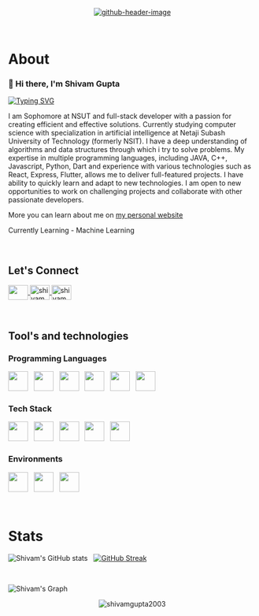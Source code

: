 <p align="center">
<a href="https://shivamgupta2003.netlify.app/"><img src="https://i.ibb.co/VjGYB4g/github-header-image.png" alt="github-header-image" border="0" ></a>
</p>

&nbsp; 
# About

<h3>👋 Hi there, I'm Shivam Gupta  </h3>

[![Typing SVG](https://readme-typing-svg.demolab.com/?lines=Full+Stack+Web+Developer;Competitive+Programmer)](https://git.io/typing-svg)


<p>
I am Sophomore at NSUT and full-stack developer with a passion for creating efficient and effective solutions. Currently studying computer science with specialization in artificial intelligence at Netaji Subash University of Technology (formerly NSIT). I have a deep understanding of algorithms and data structures through which i try to solve problems. My expertise in multiple programming languages, including JAVA, C++, Javascript, Python, Dart and experience with various technologies such as React, Express, Flutter, allows me to deliver full-featured projects. I have ability to quickly learn and adapt to new technologies. I am open to new opportunities to work on challenging projects and collaborate with other passionate developers.
</p>


More you can learn about me on [my personal website](https://shivamgupta2003.netlify.app/)

Currently Learning - Machine Learning

&nbsp;
## Let's Connect

<p align="left">
  
<a href="https://www.linkedin.com/in/shivamgupta2003/" target="blank">
  <img 
       align="center" 
       src="https://raw.githubusercontent.com/rahuldkjain/github-profile-readme-generator/master/src/images/icons/Social/linked-in-alt.svg" 
       height="30"
       width="40" 
   />
</a> 
  
<a href="https://www.instagram.com/shivamm._.gupta._/" target="blank">
  <img
       align="center" 
       src="https://raw.githubusercontent.com/rahuldkjain/github-profile-readme-generator/master/src/images/icons/Social/instagram.svg" 
       alt="shivamgupta302003" 
       height="30"
       width="40" 
     />
</a> 
  
<a href="https://leetcode.com/shivam_gupta2604/" target="blank">
  <img 
     align="center" 
     src="https://raw.githubusercontent.com/rahuldkjain/github-profile-readme-generator/master/src/images/icons/Social/leet-code.svg" 
     alt="shivamgupta2003" 
     height="30" 
     width="40" 
   />
</a>

</p>


&nbsp;
## Tool's and technologies

### Programming Languages

  <img src="https://cdn.jsdelivr.net/gh/devicons/devicon/icons/c/c-original.svg" height="40" width="40"/> &nbsp;
  <img src="https://cdn.jsdelivr.net/gh/devicons/devicon/icons/cplusplus/cplusplus-original.svg"  height="40" width="40"/> &nbsp;
  <img src="https://cdn.jsdelivr.net/gh/devicons/devicon/icons/java/java-original.svg" height="40" width="40"/> &nbsp;
  <img src="https://cdn.jsdelivr.net/gh/devicons/devicon/icons/javascript/javascript-original.svg" height="40" width="40"/> &nbsp;
  <img src="https://cdn.jsdelivr.net/gh/devicons/devicon/icons/python/python-original.svg" height="40" width="40"/> &nbsp;
  <img src="https://cdn.jsdelivr.net/gh/devicons/devicon/icons/php/php-original.svg" height="40" width="40"/> &nbsp;
          
  
  
### Tech Stack

  <img src="https://cdn.jsdelivr.net/gh/devicons/devicon/icons/mongodb/mongodb-original-wordmark.svg" height="40" width="40"/> &nbsp;
  <img src="https://cdn.jsdelivr.net/gh/devicons/devicon/icons/express/express-original.svg" height="40" width="40"/> &nbsp;
  <img src="https://cdn.jsdelivr.net/gh/devicons/devicon/icons/react/react-original-wordmark.svg" height="40" width="40"/> &nbsp;
  <img src="https://cdn.jsdelivr.net/gh/devicons/devicon/icons/nodejs/nodejs-original-wordmark.svg" height="40" width="40"/> &nbsp;
  <img src="https://cdn.jsdelivr.net/gh/devicons/devicon/icons/redux/redux-original.svg" height="40" width="40"/> &nbsp;
          
  
### Environments
  
  <img src="https://cdn.jsdelivr.net/gh/devicons/devicon/icons/vscode/vscode-original.svg" height="40" width="40"/> &nbsp;
  <img src="https://cdn.jsdelivr.net/gh/devicons/devicon/icons/npm/npm-original-wordmark.svg" height="40" width="40"/> &nbsp;
  <img src="https://cdn.jsdelivr.net/gh/devicons/devicon/icons/git/git-original.svg" height="40" width="40"/> &nbsp;



&nbsp; 
# Stats

![Shivam's GitHub stats](https://github-readme-stats.vercel.app/api?username=imshivam-gupta&show_icons=true&theme=dark)
&nbsp;
[![GitHub Streak](http://github-readme-streak-stats.herokuapp.com?user=imshivam-gupta&theme=dark&date_format=j%20M%5B%20Y%5D)](https://git.io/streak-stats)

<br/>

![Shivam's Graph](https://github-readme-activity-graph.cyclic.app/graph?username=imshivam-gupta&custom_title=My%20GitHub%20Activity%20Graph&bg_color=0D1117&color=FA8B00&line=FA8B00&point=FA8B00&area_color=FFFFFF&title_color=FFFFFF&area=true)

<p align="center">
<img src="https://github-readme-stats.vercel.app/api/top-langs?username=imshivam-gupta&theme=dark&show_icons=true&locale=en&layout=compact" alt="shivamgupta2003" >
</p>



